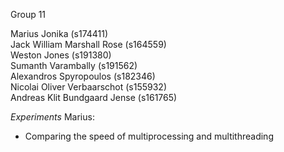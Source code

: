 Group 11

Marius Jonika (s174411)\
Jack William Marshall Rose (s164559)\
Weston Jones (s191380)\
Sumanth Varambally (s191562)\
Alexandros Spyropoulos (s182346)\
Nicolai Oliver Verbaarschot (s155932)\
Andreas Klit Bundgaard Jense (s161765)


*Experiments*
Marius:
* Comparing the speed of multiprocessing and multithreading
